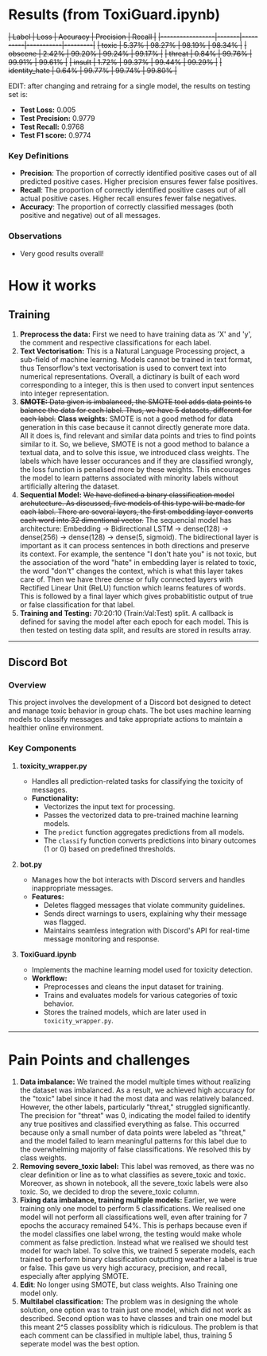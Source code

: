 # Results (from ToxiGuard.ipynb)
~~| Label           | Loss  | Accuracy | Precision | Recall  |~~
~~|-----------------|-------|----------|-----------|---------|~~
~~| toxic           | 5.37% | 98.27%   | 98.19%    | 98.34%  |~~
~~| obscene         | 2.42% | 99.20%   | 99.24%    | 99.17%  |~~
~~| threat          | 0.84% | 99.76%   | 99.91%    | 99.61%  |~~
~~| insult          | 1.72% | 99.37%   | 99.44%    | 99.29%  |~~
~~| identity_hate   | 0.64% | 99.77%   | 99.74%    | 99.80%  |~~  


EDIT: after changing and retraing for a single model, the results on testing set is:
- **Test Loss:** 0.005
- **Test Precision:** 0.9779
- **Test Recall:** 0.9768
- **Test F1 score:** 0.9774

### Key Definitions

- **Precision**: The proportion of correctly identified positive cases out of all predicted positive cases. Higher precision ensures fewer false positives.
- **Recall**: The proportion of correctly identified positive cases out of all actual positive cases. Higher recall ensures fewer false negatives.
- **Accuracy**: The proportion of correctly classified messages (both positive and negative) out of all messages.

### Observations
- Very good results overall!

# How it works
## Training
1) **Preprocess the data:** First we need to have training data as 'X' and 'y', the comment and respective classifications for each label.
2) **Text Vectorisation:** This is a Natural Language Processing project, a sub-field of machine learning. Models cannot be trained in text format, thus Tensorflow's text vectorisation is used to convert text into numerical representations. Overall, a dictinary is built of each word corresponding to a integer, this is then used to convert input sentences into integer representation.
3) ~~**SMOTE:** Data given is imbalanced, the SMOTE tool adds data points to balance the data for each label. Thus, we have 5 datasets, different for each label.~~
   **Class weights:** SMOTE is not a good method for data generation in this case because it cannot directly generate more data. All it does is, find relevant and similar data points and tries to find points similar to it. So, we believe, SMOTE is not a good method to balance a textual data, and to solve this issue, we introduced class weights. The labels which have lesser occurances and if they are classified wrongly, the loss function is penalised more by these weights. This encourages the model to learn patterns associated with minority labels without artificially altering the dataset.
4) **Sequential Model:** ~~We have defined a binary classification model archutecture. As discussed, five models of this type will be made for each label. There are several layers, the first embedding layer converts each word into 32 dimentional vector.~~ The sequencial model has architecture: Embedding -> Bidirectional LSTM -> dense(128) -> dense(256) -> dense(128) -> dense(5, sigmoid). The bidirectional layer is important as it can process sentences in both directions and preserve its context. For example, the sentence "I don't hate you" is not toxic, but the association of the word "hate" in embedding layer is related to toxic, the word "don't" changes the context, which is what this layer takes care of. Then we have three dense or fully connected layers with Rectified Linear Unit (ReLU) function which learns features of words. This is followed by a final layer which gives probablitistic output of true or false classification for that label.
6) **Training and Testing:** 70:20:10 (Train:Val:Test) split. A callback is defined for saving the model after each epoch for each model. This is then tested on testing data split, and results are stored in results array.

---

## **Discord Bot**  

### **Overview**  
This project involves the development of a Discord bot designed to detect and manage toxic behavior in group chats. The bot uses machine learning models to classify messages and take appropriate actions to maintain a healthier online environment.  

### **Key Components**  

1. **toxicity_wrapper.py**  
   - Handles all prediction-related tasks for classifying the toxicity of messages.  
   - **Functionality:**  
     - Vectorizes the input text for processing.  
     - Passes the vectorized data to pre-trained machine learning models.  
     - The `predict` function aggregates predictions from all models.  
     - The `classify` function converts predictions into binary outcomes (1 or 0) based on predefined thresholds.  

2. **bot.py**  
   - Manages how the bot interacts with Discord servers and handles inappropriate messages.  
   - **Features:**  
     - Deletes flagged messages that violate community guidelines.  
     - Sends direct warnings to users, explaining why their message was flagged.  
     - Maintains seamless integration with Discord's API for real-time message monitoring and response.  

3. **ToxiGuard.ipynb**  
   - Implements the machine learning model used for toxicity detection.  
   - **Workflow:**  
     - Preprocesses and cleans the input dataset for training.  
     - Trains and evaluates models for various categories of toxic behavior.  
     - Stores the trained models, which are later used in `toxicity_wrapper.py`.  

---

# Pain Points and challenges
1) **Data imbalance:** We trained the model multiple times without realizing the dataset was imbalanced. As a result, we achieved high accuracy for the "toxic" label since it had the most data and was relatively balanced. However, the other labels, particularly "threat," struggled significantly. The precision for "threat" was 0, indicating the model failed to identify any true positives and classified everything as false. This occurred because only a small number of data points were labeled as "threat," and the model failed to learn meaningful patterns for this label due to the overwhelming majority of false classifications. We resolved this by class weights.
2) **Removing severe_toxic label:** This label was removed, as there was no clear definition or line as to what classifies as severe_toxic and toxic. Moreover, as shown in notebook, all the severe_toxic labels were also toxic. So, we decided to drop the severe_toxic column.
3) **Fixing data imbalance, training multiple models:** Earlier, we were training only one model to perform 5 classifications. We realised one model will not perform all classifications well, even after training for 7 epochs the accuracy remained 54%. This is perhaps because even if the model classifies one label wrong, the testing would make whole comment as false prediction. Instead what we realised we should test model for wach label. To solve this, we trained 5 seperate models, each trained to perform binary classification outputting weather a label is true or false. This gave us very high accuracy, precision, and recall, especially after applying SMOTE.
4) **Edit**: No longer using SMOTE, but class weights. Also Training one model only.
5) **Multilabel classification:** The problem was in designing the whole solution, one option was to train just one model, which did not work as described. Second option was to have classes and train one model but this meant 2^5 classes possiblity which is ridiculous. The problem is that each comment can be classified in multiple label, thus, training 5 seperate model was the best option.
